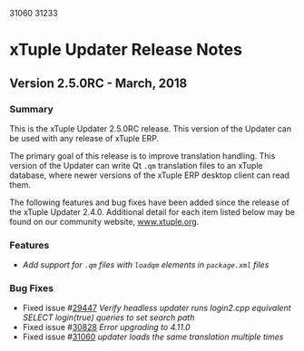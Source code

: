 31060 31233
# xTuple Updater Release Notes
## Version 2.5.0RC - March, 2018

### Summary

This is the xTuple Updater 2.5.0RC release. This version of
the Updater can be used with any release of xTuple ERP.

The primary goal of this release is to improve translation handling.
This version of the Updater can write Qt `.qm` translation files
to an xTuple database, where newer versions of the xTuple ERP desktop
client can read them.

The following features and bug fixes have been added since the
release of the xTuple Updater 2.4.0. Additional detail for each
item listed below may be found on our community website, www.xtuple.org.

### Features

- _Add support for `.qm` files with `loadqm` elements in `package.xml` files_

### Bug Fixes

- Fixed issue #[29447](http://www.xtuple.org/xtincident/view/bugs/29447) _Verify headless updater runs login2.cpp equivalent SELECT login(true) queries to set search path_
- Fixed issue #[30828](http://www.xtuple.org/xtincident/view/bugs/30828) _Error upgrading to 4.11.0_
- Fixed issue #[31060](http://www.xtuple.org/xtincident/view/bugs/31060) _updater loads the same translation multiple times_

